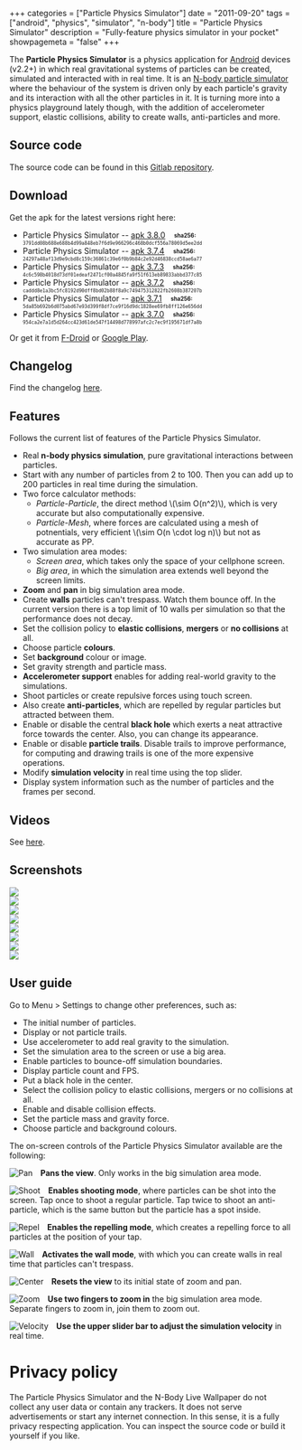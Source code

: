 +++
categories = ["Particle Physics Simulator"]
date = "2011-09-20"
tags = ["android", "physics", "simulator", "n-body"]
title = "Particle Physics Simulator"
description = "Fully-feature physics simulator in your pocket"
showpagemeta = "false"
+++

<!-- Loading MathJax -->
<script type="text/javascript" id="MathJax-script" async src="/js/mathjax3.js"></script>

The **Particle Physics Simulator** is a physics application for [Android](http://www.android.com/) devices (v2.2+) in which real gravitational systems of particles can be created, simulated and interacted with in real time. It is an [N-body particle simulator](http://en.wikipedia.org/wiki/N-body_simulation) where the behaviour of the system is driven only by each particle's gravity and its interaction with all the other particles in it. It is turning more into a physics playground lately though, with the addition of accelerometer support, elastic collisions, ability to create walls, anti-particles and more.

## Source code

The source code can be found in this <i class="fa fa-gitlab"></i> [Gitlab repository](https://gitlab.com/langurmonkey/particle-physics-sim).

## Download

Get the apk for the latest versions right here:

-  Particle Physics Simulator -- [apk 3.8.0](/apk/pps/nbodyandroid-3.8.0.apk) &nbsp;&nbsp; <sub><sup>**sha256:** `3791dd08b688e688b4d99a848eb7f6d9e966296c468b0dcf556a78069d5ee2dd`</sup></sub>
-  Particle Physics Simulator -- [apk 3.7.4](/apk/pps/nbodyandroid-3.7.4.apk) &nbsp;&nbsp; <sub><sup>**sha256:** `24297a48af13d9e9cbd8c159c36861c39e6f0b9b84c2e92d46838ccd58ae6a77`</sup></sub>
-  Particle Physics Simulator -- [apk 3.7.3](/apk/pps/nbodyandroid-3.7.3.apk) &nbsp;&nbsp; <sub><sup>**sha256:** `4c6c598b4018d73df01edeaf2471cf00a4845fa9f51f613eb89833abbd377c85`</sup></sub>
-  Particle Physics Simulator -- [apk 3.7.2](/apk/pps/nbodyandroid-3.7.2.apk) &nbsp;&nbsp; <sub><sup>**sha256:** `caddd8e1a3bc5fc8192d90dff8bd02b88f8a9c749475312822fb2608b387207b`</sup></sub>
-  Particle Physics Simulator -- [apk 3.7.1](/apk/pps/nbodyandroid-3.7.1.apk) &nbsp;&nbsp; <sub><sup>**sha256:** `5da85b692b6d075abd67e93d399f8df7ce9f16d9dc1828ee69fb8ff126e656dd`</sup></sub>
-  Particle Physics Simulator -- [apk 3.7.0](/apk/pps/nbodyandroid-3.7.0.apk) &nbsp;&nbsp; <sub><sup>**sha256:** `954ca2e7a1d5d264cc423d61de547f14498d778997afc2c7ec9f195671df7a8b`</sup></sub>

Or get it from [F-Droid](https://f-droid.org/en/packages/com.tss.android/) or [Google Play](https://play.google.com/store/apps/details?id=com.tss.android).

## Changelog

Find the changelog [here](/pps/changelog).

## Features

Follows the current list of features of the Particle Physics Simulator.

*   Real **n-body physics simulation**, pure gravitational interactions between particles.
*   Start with any number of particles from 2 to 100. Then you can add up to 200 particles in real time during the simulation.
*   Two force calculator methods:
    *   _Particle-Particle_, the direct method \\(\sim O(n^2)\\), which is very accurate but also computationally expensive.
    *   _Particle-Mesh_, where forces are calculated using a mesh of potnentials, very efficient \\(\sim O(n \cdot log n)\\) but not as accurate as PP.
*   Two simulation area modes:
    *   _Screen area_, which takes only the space of your cellphone screen.
    *   _Big area_, in which the simulation area extends well beyond the screen limits.
*   **Zoom** and **pan** in big simulation area mode.
*   Create **walls** particles can't trespass. Watch them bounce off. In the current version there is a top limit of 10 walls per simulation so that the performance does not decay.
*   Set the collision policy to **elastic collisions**, **mergers** or **no collisions** at all.
*   Choose particle **colours**.
*   Set **background** colour or image.
*   Set gravity strength and particle mass.
*   **Accelerometer support** enables for adding real-world gravity to the simulations.
*   Shoot particles or create repulsive forces using touch screen.
*   Also create **anti-particles**, which are repelled by regular particles but attracted between them.
*   Enable or disable the central **black hole** which exerts a neat attractive force towards the center. Also, you can change its appearance.
*   Enable or disable **particle trails**. Disable trails to improve performance, for computing and drawing trails is one of the more expensive operations.
*   Modify **simulation velocity** in real time using the top slider.
*   Display system information such as the number of particles and the frames per second.

## Videos

See [here](/pps/videos).


## Screenshots


<div class="row">
  <div class="column">
    <a href="/img/pps/screenshots/particles01.png" style="float:left"><img src="/img/pps/screenshots/small/particles01.png" /></a>
  </div>
  <div class="column">
    <a href="/img/pps/screenshots/particles02.png" style="float:left"><img src="/img/pps/screenshots/small/particles02.png" /></a>
  </div>
  <div class="column">
    <a href="/img/pps/screenshots/particles03.png" style="float:left"><img src="/img/pps/screenshots/small/particles03.png" /></a>
  </div>
  <div class="column">
    <a href="/img/pps/screenshots/particles04.png" style="float:left"><img src="/img/pps/screenshots/small/particles04.png" /></a>
  </div>
</div>
<div class="row">
  <div class="column">
    <a href="/img/pps/screenshots/particles05.png" style="float:left"><img src="/img/pps/screenshots/small/particles05.png" /></a>
  </div>
  <div class="column">
    <a href="/img/pps/screenshots/particles06.png" style="float:left"><img src="/img/pps/screenshots/small/particles06.png" /></a>
  </div>
  <div class="column">
    <a href="/img/pps/screenshots/particles07.png" style="float:left"><img src="/img/pps/screenshots/small/particles07.png" /></a>
  </div>
  <div class="column">
    <a href="/img/pps/screenshots/particles08.png" style="float:left"><img src="/img/pps/screenshots/small/particles08.png" /></a>
  </div>
</div>

## User guide

Go to Menu > Settings to change other preferences, such as:

*   The initial number of particles.
*   Display or not particle trails.
*   Use accelerometer to add real gravity to the simulation.
*   Set the simulation area to the screen or use a big area.
*   Enable particles to bounce-off simulation boundaries.
*   Display particle count and FPS.
*   Put a black hole in the center.
*   Select the collision policy to elastic collisions, mergers or no collisions at all.
*   Enable and disable collision effects.
*   Set the particle mass and gravity force.
*   Choose particle and background colours.


The on-screen controls of the Particle Physics Simulator available are the following:


<img src="/img/pps/pan.png" title="Pan" style="margin-left: 0; margin-right: 1em; float: left"></img>
**Pans the view**. Only works in the big simulation area mode.

<img src="/img/pps/shoot.png" title="Shoot" style="margin-left: 0; margin-right: 1em; float: left"></img>
**Enables shooting mode**, where particles can be shot into the screen. Tap once to shoot a regular particle. Tap twice to shoot an anti-particle, which is the same button but the particle has a spot inside.

<img src="/img/pps/repel.png" title="Repel" style="margin-left: 0; margin-right: 1em; float: left"></img>
**Enables the repelling mode**, which creates a repelling force to all particles at the position of your tap.

<img src="/img/pps/wall.png" title="Wall" style="margin-left: 0; margin-right: 1em; float: left"></img>
**Activates the wall mode**, with which you can create walls in real time that particles can't trespass.

<img src="/img/pps/center.png" title="Center" style="margin-left: 0; margin-right: 1em; float: left"></img>
**Resets the view** to its initial state of zoom and pan.

<img src="/img/pps/zoom.png" title="Zoom" style="margin-left: 0; margin-right: 1em; float: left"></img>
**Use two fingers to zoom in** the big simulation area mode. Separate fingers to zoom in, join them to zoom out.

<img src="/img/pps/velocity.png" title="Velocity" style="margin-left: 0; margin-right: 1em; float: left"></img>
**Use the upper slider bar to adjust the simulation velocity** in real time.

<a href="#privacy-polciy"></a>

# Privacy policy

The Particle Physics Simulator and the N-Body Live Wallpaper do not collect any user data or contain any trackers. It does not serve advertisements or start any internet connection. In this sense, it is a fully privacy respecting application. You can inspect the source code or build it yourself if you like.
